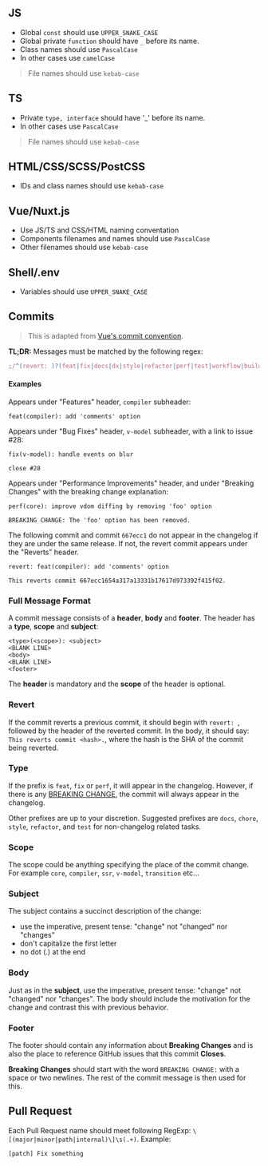 ## JS
- Global `const` should use `UPPER_SNAKE_CASE`
- Global private `function` should have `_` before its name.
- Class names should use `PascalCase`
- In other cases use `camelCase`

> File names should use `kebab-case`
## TS
- Private `type, interface` should have '_' before its name.
- In other cases use `PascalCase`

> File names should use `kebab-case`

## HTML/CSS/SCSS/PostCSS
- IDs and class names should use `kebab-case`

## Vue/Nuxt.js
- Use JS/TS and CSS/HTML naming conventation
- Components filenames and names should use `PascalCase`
- Other filenames should use `kebab-case`

## Shell/.env
- Variables should use `UPPER_SNAKE_CASE`

## Commits
> This is adapted from [Vue's commit convention](https://github.com/vuejs/core/blob/a95554d35c65e5bfd0bf9d1c5b908ae789345a6d/.github/commit-convention.md).

**TL;DR:** Messages must be matched by the following regex:

```js
;/^(revert: )?(feat|fix|docs|dx|style|refactor|perf|test|workflow|build|ci|chore|types|wip)(\(.+\))?: .{1,50}/
```

#### Examples

Appears under "Features" header, `compiler` subheader:

```
feat(compiler): add 'comments' option
```

Appears under "Bug Fixes" header, `v-model` subheader, with a link to issue #28:

```
fix(v-model): handle events on blur

close #28
```

Appears under "Performance Improvements" header, and under "Breaking Changes" with the breaking change explanation:

```
perf(core): improve vdom diffing by removing 'foo' option

BREAKING CHANGE: The 'foo' option has been removed.
```

The following commit and commit `667ecc1` do not appear in the changelog if they are under the same release. If not, the revert commit appears under the "Reverts" header.

```
revert: feat(compiler): add 'comments' option

This reverts commit 667ecc1654a317a13331b17617d973392f415f02.
```

### Full Message Format

A commit message consists of a **header**, **body** and **footer**. The header has a **type**, **scope** and **subject**:

```
<type>(<scope>): <subject>
<BLANK LINE>
<body>
<BLANK LINE>
<footer>
```

The **header** is mandatory and the **scope** of the header is optional.

### Revert

If the commit reverts a previous commit, it should begin with `revert: `, followed by the header of the reverted commit. In the body, it should say: `This reverts commit <hash>.`, where the hash is the SHA of the commit being reverted.

### Type

If the prefix is `feat`, `fix` or `perf`, it will appear in the changelog. However, if there is any [BREAKING CHANGE](#footer), the commit will always appear in the changelog.

Other prefixes are up to your discretion. Suggested prefixes are `docs`, `chore`, `style`, `refactor`, and `test` for non-changelog related tasks.

### Scope

The scope could be anything specifying the place of the commit change. For example `core`, `compiler`, `ssr`, `v-model`, `transition` etc...

### Subject

The subject contains a succinct description of the change:

- use the imperative, present tense: "change" not "changed" nor "changes"
- don't capitalize the first letter
- no dot (.) at the end

### Body

Just as in the **subject**, use the imperative, present tense: "change" not "changed" nor "changes".
The body should include the motivation for the change and contrast this with previous behavior.

### Footer

The footer should contain any information about **Breaking Changes** and is also the place to
reference GitHub issues that this commit **Closes**.

**Breaking Changes** should start with the word `BREAKING CHANGE:` with a space or two newlines. The rest of the commit message is then used for this.


## Pull Request
Each Pull Request name should meet following RegExp: `\[(major|minor|path|internal)\]\s(.+)`. Example:
```
[patch] Fix something
```
